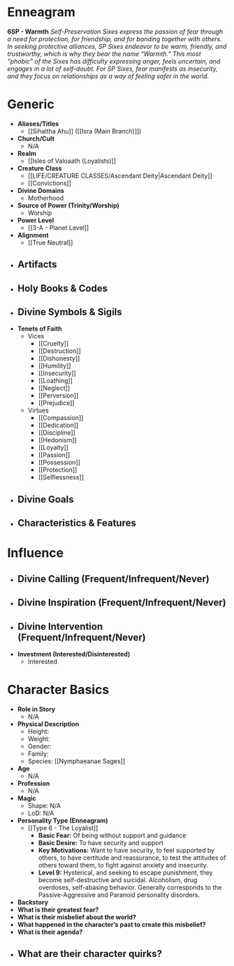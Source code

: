 # Enneagram

**6SP - Warmth**
*Self-Preservation Sixes express the passion of fear through a need for protection, for friendship, and for banding together with others. In seeking protective alliances, SP Sixes endeavor to be warm, friendly, and trustworthy, which is why they bear the name “Warmth.” This most “phobic” of the Sixes has difficulty expressing anger, feels uncertain, and engages in a lot of self-doubt. For SP Sixes, fear manifests as insecurity, and they focus on relationships as a way of feeling safer in the world.*
# Generic
- **Aliases/Titles**
	- [[Sihaltha Ahu]] ([[Isra (Main Branch)]])
- **Church/Cult**
	- N/A
- **Realm**
	- [[Isles of Valoaath (Loyalists)]]
- **Creature Class**
	- [[LIFE/CREATURE CLASSES/Ascendant Deity|Ascendant Deity]]
	- [[Convictions]]
- **Divine Domains**
	- Motherhood
- **Source of Power (Trinity/Worship)**
	- Worship
- **Power Level**
	- [[3-A - Planet Level]]
- **Alignment**
	- [[True Neutral]]
- **Artifacts**
	- 
- **Holy Books & Codes**
	- 
- **Divine Symbols & Sigils**
	- 
- **Tenets of Faith**
	- Vices
		- [[Cruelty]]
		- [[Destruction]]
		- [[Dishonesty]]
		- [[Humility]]
		- [[Insecurity]]
		- [[Loathing]]
		- [[Neglect]]
		- [[Perversion]]
		- [[Prejudice]]
	- Virtues
		- [[Compassion]]
		- [[Dedication]]
		- [[Discipline]]
		- [[Hedonism]]
		- [[Loyalty]]
		- [[Passion]]
		- [[Possession]]
		- [[Protection]]
		- [[Selflessness]]
- **Divine Goals**
	- 
- **Characteristics & Features**
	- 
# Influence
- **Divine Calling (Frequent/Infrequent/Never)**
	- 
- **Divine Inspiration (Frequent/Infrequent/Never)**
	- 
- **Divine Intervention (Frequent/Infrequent/Never)**
	- 
- **Investment (Interested/Disinterested)**
	- Interested

# Character Basics
- **Role in Story**
	- N/A
- **Physical Description**
	- Height:
	- Weight:
	- Gender:
	- Family:
	- Species: [[Nymphaeanae Sages]]
- **Age**
	- N/A
- **Profession**
	- N/A
- **Magic**
	- Shape: N/A
	- LoD: N/A
- **Personality Type (Enneagram)**
	- [[Type 6 - The Loyalist]]
		- **Basic Fear:** Of being without support and guidance
		- **Basic Desire:** To have security and support
		- **Key Motivations:** Want to have security, to feel supported by others, to have certitude and reassurance, to test the attitudes of others toward them, to fight against anxiety and insecurity.
		- **Level 9:** Hysterical, and seeking to escape punishment, they become self-destructive and suicidal. Alcoholism, drug overdoses, self-abasing behavior. Generally corresponds to the Passive-Aggressive and Paranoid personality disorders.
- **Backstory**
- **What is their greatest fear?**
- **What is their misbelief about the world?**
- **What happened in the character’s past to create this misbelief?**
- **What is their agenda?**
- **What are their character quirks?**
	- 